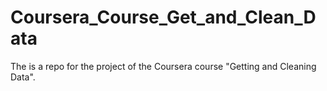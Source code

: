 # Coursera_Course_Get_and_Clean_Data

The is a repo for the project of the Coursera course "Getting and Cleaning Data".


